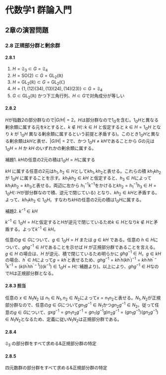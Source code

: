 # 代数学1 群論入門

## 2章の演習問題

### 2.8 正規部分群と剰余群

#### 2.8.1

1. $H=\mathfrak{S}_3 \subset G = \mathfrak{S}_4$
2. $H=\mathrm{SO}(2) \subset G=\mathrm{GL}_2(\mathbb{R})$
3. $H=\mathrm{GL}_2(\mathbb{R}) \subset G=\mathrm{GL}_2(\mathbb{C})$
4. $H=\{ 1, (1 2)(3 4), (1 3)(2 4), (1 4)(2 3) \} \subset G=\mathfrak{S}_4$
5. $G \subset \mathrm{GL}_2(\mathbb{R})$ かつ下三角行列、$H \subset G$で対角成分が等しい

#### 2.8.2

$H$が指数2の部分群なので$|G/H|=2$。$H$は部分群なので$1_G$を含む。$1_G H$と異なる剰余類に属する元を$k$とすると、$k \notin H$($\because k \in H$ と仮定すると $k \in H = 1_G H$ となり $k$ が $1_G H$ 異なる剰余類に属するという前提と矛盾する)。このとき$1_G H$と異なる剰余類は$k H$と表せ、$|G/H|=2$で、かつ $1_G H \neq k H$であることから $G$の元は $1_G H = H$ か $k H$ のいずれかの剰余類に属する。

補題1. $k H$の任意の$2$元の積は$1_G H = H$に属する

$k H$ に属する任意の$2$元は$h_1, h_2 \in H$として$k h_1, k h_2$と表せる。これらの積 $k h_1 k h_2$ が $1_G H$ に属することを示す。$k h_1 k h_2 \in k H$ と仮定すると、$h_3 \in H$によって $k h_1 k h_2 = k h_3$と表せる。両辺に左から $h_1^{-1} k^{-1}$をかけると$k h_2 = h_1^{-1} h_3 \in H = 1_G H(\because H$が部分群なので積、逆元で閉じている$)$ となり、$k h_2 \in k H$と矛盾する。よって、$k h_1 k h_2 \in 1_G H$。すなわち$k H$の任意の$2$元の積は$1_G H$に属する。

補題2. $k^{-1} \in k H$

$k^{-1} \in 1_G H = H$と仮定すると$H$が逆元で閉じているため$k \in H$となり$k \notin H$と矛盾する。よって$k^{-1} \in k H$。

任意の$g \in G$について、$g \in 1_G H = H$ または $g \in k H$ である。任意の $h \in H$について、$g h g^{-1} \in H$であることを示せば $H$ が正規部分群であることを言える。$g \in H$ の場合は、$H$ が逆元、積で閉じているため明らかに $g h g^{-1} \in H$。$g \in k H$の場合、$h^\prime \in H$によって$g = k h^\prime$と表せるため、$g h g^{-1} = k h^\prime h (k h^\prime)^{-1} = k h^\prime h h^{\prime -1} k^{-1}=(k(h^\prime h h^{\prime -1}))(k^{-1}) \in 1_G H = H(\because$補題より$)$。以上により、$g h g^{-1} \in H$なので$H$は正規部分群となる。

#### 2.8.3 担当

任意の $x \in N_1 N_2$ は $n_1 \in N_1, n_2 \in N_2$によって$x = n_1 n_2$と表せる。$N_1,N_2$が正規部分群なので、任意の$g \in G$について$g n_1 g^{-1} \in N_1$かつ$g n_2 g^{-1} \in N_2$。従って任意の$g \in G$について、$g x g^{-1} = g n_1 n_2 g^{-1} = g n_1 (g^{-1} g) n_2 g^{-1} = (g n_1 g^{-1}) (g n_2 g^{-1}) \in N_1 N_2$となるため、定義に従い$N_1 N_2$は正規部分群である。

#### 2.8.4

$\mathfrak{S}_3$ の部分群をすべて求める&正規部分群の特定

#### 2.8.5

四元数群の部分群をすべて求める&正規部分群の特定